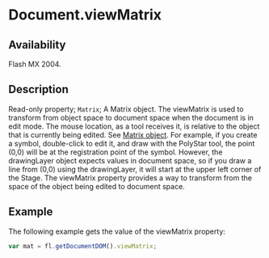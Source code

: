 # Document.viewMatrix

## Availability

Flash MX 2004.

## Description

Read-only property; `Matrix`; A Matrix object. The viewMatrix is used to transform from object space to document space when the document is in edit mode. The mouse location, as a tool receives it, is relative to the object that is currently being edited. See [Matrix object](../Matrix_object/Matrix_summary.md).
For example, if you create a symbol, double-click to edit it, and draw with the PolyStar tool, the point (0,0) will be at the registration point of the symbol. However, the drawingLayer object expects values in document space, so if you draw a line from (0,0) using the drawingLayer, it will start at the upper left corner of the Stage. The viewMatrix property provides a way to transform from the space of the object being edited to document space.

## Example

The following example gets the value of the viewMatrix property:

```javascript
var mat = fl.getDocumentDOM().viewMatrix;
```
